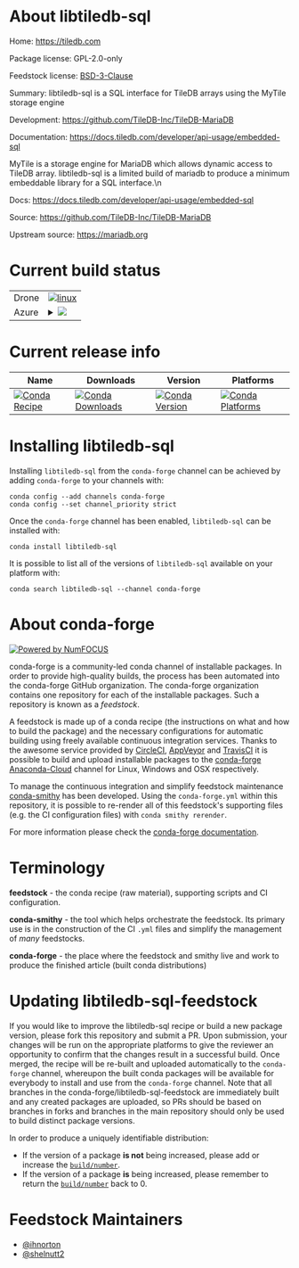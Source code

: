 About libtiledb-sql
===================

Home: https://tiledb.com

Package license: GPL-2.0-only

Feedstock license: [BSD-3-Clause](https://github.com/conda-forge/libtiledb-sql-feedstock/blob/master/LICENSE.txt)

Summary: libtiledb-sql is a SQL interface for TileDB arrays using the MyTile storage engine

Development: https://github.com/TileDB-Inc/TileDB-MariaDB

Documentation: https://docs.tiledb.com/developer/api-usage/embedded-sql

MyTile is a storage engine for MariaDB which allows dynamic access to TileDB array. libtiledb-sql is a limited build of mariadb to produce a minimum embeddable library for a SQL interface.\n

Docs: https://docs.tiledb.com/developer/api-usage/embedded-sql

Source: https://github.com/TileDB-Inc/TileDB-MariaDB

Upstream source: https://mariadb.org


Current build status
====================


<table><tr>
    <td>Drone</td>
    <td>
      <a href="https://cloud.drone.io/conda-forge/libtiledb-sql-feedstock">
        <img alt="linux" src="https://img.shields.io/drone/build/conda-forge/libtiledb-sql-feedstock/master.svg?label=Linux">
      </a>
    </td>
  </tr>
    
  <tr>
    <td>Azure</td>
    <td>
      <details>
        <summary>
          <a href="https://dev.azure.com/conda-forge/feedstock-builds/_build/latest?definitionId=8376&branchName=master">
            <img src="https://dev.azure.com/conda-forge/feedstock-builds/_apis/build/status/libtiledb-sql-feedstock?branchName=master">
          </a>
        </summary>
        <table>
          <thead><tr><th>Variant</th><th>Status</th></tr></thead>
          <tbody><tr>
              <td>linux_64_openssl1.1.1</td>
              <td>
                <a href="https://dev.azure.com/conda-forge/feedstock-builds/_build/latest?definitionId=8376&branchName=master">
                  <img src="https://dev.azure.com/conda-forge/feedstock-builds/_apis/build/status/libtiledb-sql-feedstock?branchName=master&jobName=linux&configuration=linux_64_openssl1.1.1" alt="variant">
                </a>
              </td>
            </tr><tr>
              <td>linux_64_openssl3</td>
              <td>
                <a href="https://dev.azure.com/conda-forge/feedstock-builds/_build/latest?definitionId=8376&branchName=master">
                  <img src="https://dev.azure.com/conda-forge/feedstock-builds/_apis/build/status/libtiledb-sql-feedstock?branchName=master&jobName=linux&configuration=linux_64_openssl3" alt="variant">
                </a>
              </td>
            </tr><tr>
              <td>linux_aarch64_openssl1.1.1</td>
              <td>
                <a href="https://dev.azure.com/conda-forge/feedstock-builds/_build/latest?definitionId=8376&branchName=master">
                  <img src="https://dev.azure.com/conda-forge/feedstock-builds/_apis/build/status/libtiledb-sql-feedstock?branchName=master&jobName=linux&configuration=linux_aarch64_openssl1.1.1" alt="variant">
                </a>
              </td>
            </tr><tr>
              <td>linux_aarch64_openssl3</td>
              <td>
                <a href="https://dev.azure.com/conda-forge/feedstock-builds/_build/latest?definitionId=8376&branchName=master">
                  <img src="https://dev.azure.com/conda-forge/feedstock-builds/_apis/build/status/libtiledb-sql-feedstock?branchName=master&jobName=linux&configuration=linux_aarch64_openssl3" alt="variant">
                </a>
              </td>
            </tr><tr>
              <td>osx_64_openssl1.1.1</td>
              <td>
                <a href="https://dev.azure.com/conda-forge/feedstock-builds/_build/latest?definitionId=8376&branchName=master">
                  <img src="https://dev.azure.com/conda-forge/feedstock-builds/_apis/build/status/libtiledb-sql-feedstock?branchName=master&jobName=osx&configuration=osx_64_openssl1.1.1" alt="variant">
                </a>
              </td>
            </tr><tr>
              <td>osx_64_openssl3</td>
              <td>
                <a href="https://dev.azure.com/conda-forge/feedstock-builds/_build/latest?definitionId=8376&branchName=master">
                  <img src="https://dev.azure.com/conda-forge/feedstock-builds/_apis/build/status/libtiledb-sql-feedstock?branchName=master&jobName=osx&configuration=osx_64_openssl3" alt="variant">
                </a>
              </td>
            </tr>
          </tbody>
        </table>
      </details>
    </td>
  </tr>
</table>

Current release info
====================

| Name | Downloads | Version | Platforms |
| --- | --- | --- | --- |
| [![Conda Recipe](https://img.shields.io/badge/recipe-libtiledb--sql-green.svg)](https://anaconda.org/conda-forge/libtiledb-sql) | [![Conda Downloads](https://img.shields.io/conda/dn/conda-forge/libtiledb-sql.svg)](https://anaconda.org/conda-forge/libtiledb-sql) | [![Conda Version](https://img.shields.io/conda/vn/conda-forge/libtiledb-sql.svg)](https://anaconda.org/conda-forge/libtiledb-sql) | [![Conda Platforms](https://img.shields.io/conda/pn/conda-forge/libtiledb-sql.svg)](https://anaconda.org/conda-forge/libtiledb-sql) |

Installing libtiledb-sql
========================

Installing `libtiledb-sql` from the `conda-forge` channel can be achieved by adding `conda-forge` to your channels with:

```
conda config --add channels conda-forge
conda config --set channel_priority strict
```

Once the `conda-forge` channel has been enabled, `libtiledb-sql` can be installed with:

```
conda install libtiledb-sql
```

It is possible to list all of the versions of `libtiledb-sql` available on your platform with:

```
conda search libtiledb-sql --channel conda-forge
```


About conda-forge
=================

[![Powered by NumFOCUS](https://img.shields.io/badge/powered%20by-NumFOCUS-orange.svg?style=flat&colorA=E1523D&colorB=007D8A)](http://numfocus.org)

conda-forge is a community-led conda channel of installable packages.
In order to provide high-quality builds, the process has been automated into the
conda-forge GitHub organization. The conda-forge organization contains one repository
for each of the installable packages. Such a repository is known as a *feedstock*.

A feedstock is made up of a conda recipe (the instructions on what and how to build
the package) and the necessary configurations for automatic building using freely
available continuous integration services. Thanks to the awesome service provided by
[CircleCI](https://circleci.com/), [AppVeyor](https://www.appveyor.com/)
and [TravisCI](https://travis-ci.com/) it is possible to build and upload installable
packages to the [conda-forge](https://anaconda.org/conda-forge)
[Anaconda-Cloud](https://anaconda.org/) channel for Linux, Windows and OSX respectively.

To manage the continuous integration and simplify feedstock maintenance
[conda-smithy](https://github.com/conda-forge/conda-smithy) has been developed.
Using the ``conda-forge.yml`` within this repository, it is possible to re-render all of
this feedstock's supporting files (e.g. the CI configuration files) with ``conda smithy rerender``.

For more information please check the [conda-forge documentation](https://conda-forge.org/docs/).

Terminology
===========

**feedstock** - the conda recipe (raw material), supporting scripts and CI configuration.

**conda-smithy** - the tool which helps orchestrate the feedstock.
                   Its primary use is in the construction of the CI ``.yml`` files
                   and simplify the management of *many* feedstocks.

**conda-forge** - the place where the feedstock and smithy live and work to
                  produce the finished article (built conda distributions)


Updating libtiledb-sql-feedstock
================================

If you would like to improve the libtiledb-sql recipe or build a new
package version, please fork this repository and submit a PR. Upon submission,
your changes will be run on the appropriate platforms to give the reviewer an
opportunity to confirm that the changes result in a successful build. Once
merged, the recipe will be re-built and uploaded automatically to the
`conda-forge` channel, whereupon the built conda packages will be available for
everybody to install and use from the `conda-forge` channel.
Note that all branches in the conda-forge/libtiledb-sql-feedstock are
immediately built and any created packages are uploaded, so PRs should be based
on branches in forks and branches in the main repository should only be used to
build distinct package versions.

In order to produce a uniquely identifiable distribution:
 * If the version of a package **is not** being increased, please add or increase
   the [``build/number``](https://docs.conda.io/projects/conda-build/en/latest/resources/define-metadata.html#build-number-and-string).
 * If the version of a package **is** being increased, please remember to return
   the [``build/number``](https://docs.conda.io/projects/conda-build/en/latest/resources/define-metadata.html#build-number-and-string)
   back to 0.

Feedstock Maintainers
=====================

* [@ihnorton](https://github.com/ihnorton/)
* [@shelnutt2](https://github.com/shelnutt2/)

